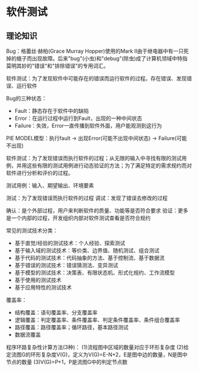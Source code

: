 # 软件测试

## 理论知识

Bug：格蕾丝·赫柏(Grace Murray Hopper)使用的Mark Ⅱ由于继电器中有一只死掉的蛾子而出现故障。后来"bug"(小虫)和"debug"(除虫)成了计算机领域中特指莫明其妙的"错误"和"排除错误"的专用词汇。

软件测试：为了发现软件中可能存在的错误而运行软件的过程。存在错误、发现错误、运行软件

Bug的三种状态：

- Fault：静态存在于软件中的缺陷
- Error：在运行过程中运行到Fault，出现的一种中间状态
- Failure：失效，Error一直传播到软件外面，用户能观测到这行为

PIE MODEL模型：执行fault -> 出现Error(可能不出现中间状态) -> Failure(可能不出现)

软件测试：为了发现错误而执行软件的过程；从无限的输入中寻找有限的测试用例，并用这些有限的测试用例进行动态验证的方法；为了满足特定的需求规约而对软件进行分析和评价的过程。

测试用例：输入、期望输出、环境要素

测试：为了发现错误而执行软件的过程
调试：发现了错误去修改的过程

确认：是个外部过程，用户来判断软件的质量、功能等是否符合要求
验证：更多是一个内部的过程，开发组织内部对软件测试查看是否符合规约

常见的测试技术分类：

- 基于直觉/经验的测试技术：个人经验、探索测试
- 基于输入域的测试技术：等价类、边界值、随机测试、组合测试
- 基于代码的测试技术：代码抽象的方法、基于控制流、基于数据流
- 基于错误的测试技术：错误猜测法、变异测试
- 基于模型的测试技术：决策表、有限状态机、形式化规约、工作流模型
- 基于使用的测试技术
- 基于应用特性的测试技术

覆盖率：

- 结构覆盖：语句覆盖率、分支覆盖率
- 逻辑覆盖：判定覆盖率、条件覆盖率、判定条件覆盖率、条件组合覆盖率
- 路径覆盖：路径覆盖率；循环路径，基本路径测试
- 数据流覆盖

程序环路复杂性计算方法(3种)：
(1)流程图中区域的数量对应于环形复杂度
(2)给定流图G的环形复杂度V(G)，定义为V(G)=E-N+2，E是图中边的数量，N是图中节点的数量
(3)V(G)=P+1，P是流图G中的判定节点数
